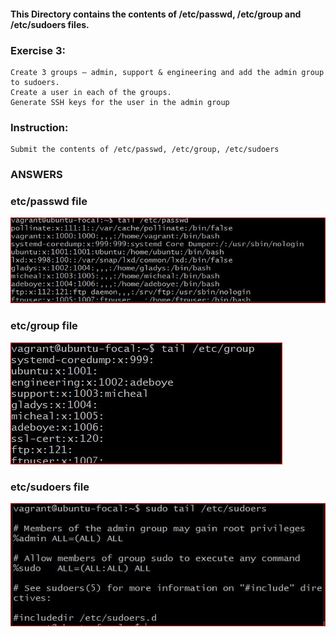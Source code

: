 #### This Directory contains the contents of /etc/passwd, /etc/group and /etc/sudoers files.
### Exercise 3:

    Create 3 groups – admin, support & engineering and add the admin group to sudoers. 
    Create a user in each of the groups. 
    Generate SSH keys for the user in the admin group

### Instruction:

    Submit the contents of /etc/passwd, /etc/group, /etc/sudoers


### ANSWERS

### etc/passwd file

![Image showing a screenshot of the content of /etc/passwd on my terminal](/etc-files/etc-passwd-content.JPG "The output of /etc/passwd file")

### etc/group file

![Image showing a screenshot of the content of /etc/group file on my terminal](/etc-files/etc-group.JPG "The output of /etc/group file")

### etc/sudoers file

![Image showing a screenshot of the content of /etc/sudoers on my terminal](/etc-files/etc-sudoers-content.JPG "The output of /etc/sudoers file")


